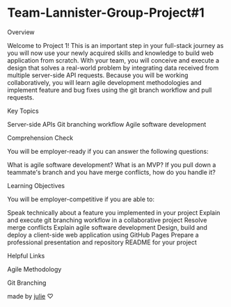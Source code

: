 # Team-Lannister-Group-Project#1
Overview

Welcome to Project 1! This is an important step in your full-stack journey as you will now use your newly acquired skills and knowledge to build web application from scratch. With your team, you will conceive and execute a design that solves a real-world problem by integrating data received from multiple server-side API requests. Because you will be working collaboratively, you will learn agile development methodologies and implement feature and bug fixes using the git branch workflow and pull requests.


Key Topics


Server-side APIs
Git branching workflow
Agile software development



Comprehension Check

You will be employer-ready if you can answer the following questions:


What is agile software development?
What is an MVP?
If you pull down a teammate's branch and you have merge conflicts, how do you handle it?



Learning Objectives

You will be employer-competitive if you are able to:


Speak technically about a feature you implemented in your project
Explain and execute git branching workflow in a collaborative project
Resolve merge conflicts
Explain agile software development
Design, build and deploy a client-side web application using GitHub Pages
Prepare a professional presentation and repository README for your project



Helpful Links


Agile Methodology

Git Branching

<footer>
<p>made by <a href="https://codepen.io/juliepark"> julie</a> ♡
</footer>
